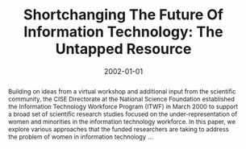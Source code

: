 ---
title: "Shortchanging The Future Of Information Technology: The Untapped Resource"
abstract: "Building on ideas from a virtual workshop and additional input from the scientific community, the CISE Directorate at the National Science Foundation established the Information Technology Workforce Program (ITWF) in March 2000 to support a broad set of scientific research studies focused on the under-representation of women and minorities in the information technology workforce. In this paper, we explore various approaches that the funded researchers are taking to address the problem of women in information technology …"
date: 2002-01-01
venue: ""
paperurl: https://dl.acm.org/doi/abs/10.1145/543812.543825
authors: "Angela M. Balcita, Doris L. Carver and Mary Lou Soffa"
awards: ""
---